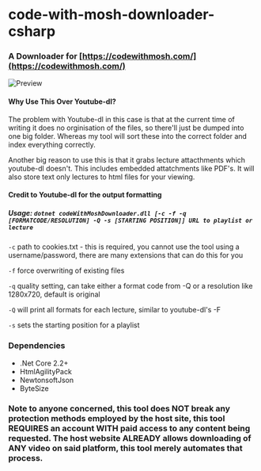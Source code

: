 # code-with-mosh-downloader-csharp

### A Downloader for [https://codewithmosh.com/](https://codewithmosh.com/)

![Preview](https://i.imgur.com/5mteEaK.png)

#### Why Use This Over Youtube-dl?

The problem with Youtube-dl in this case is that at the current time of writing it does no orginisation of the files, so there'll just be dumped into one big folder. Whereas my tool will sort these into the correct folder and index everything correctly.

Another big reason to use this is that it grabs lecture attacthments which youtube-dl doesn't. This includes embedded attatchments like PDF's. It will also store text only lectures to html files for your viewing.

#### Credit to Youtube-dl for the output formatting

##### Usage: `dotnet codeWithMoshDownloader.dll [-c -f -q [FORMATCODE/RESOLUTION] -Q -s [STARTING POSITION]] URL to playlist or lecture`

`-c` path to cookies.txt - this is required, you cannot use the tool using a username/password, there are many extensions that can do this for you

`-f` force overwriting of existing files

`-q` quality setting, can take either a format code from -Q or a resolution like 1280x720, default is original

`-Q` will print all formats for each lecture, similar to youtube-dl's -F

`-s` sets the starting position for a playlist

### Dependencies

* .Net Core 2.2+
* HtmlAgilityPack
* NewtonsoftJson
* ByteSize

### Note to anyone concerned, this tool does NOT break any protection methods employed by the host site, this tool REQUIRES an account WITH paid access to any content being requested. The host website ALREADY allows downloading of ANY video on said platform, this tool merely automates that process.
